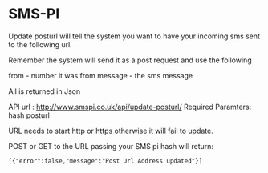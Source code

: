 SMS-PI
======

Update posturl will tell the system you want to have your incoming sms sent to the following url.

Remember the system will send it as a post request and use the following

from - number it was from
message - the sms message

All is returned in Json

API url : http://www.smspi.co.uk/api/update-posturl/
Required Paramters: 
hash
posturl

URL needs to start http or https otherwise it will fail to update.


POST or GET to the URL passing your SMS pi hash will return:

```
[{"error":false,"message":"Post Url Address updated"}]
```
